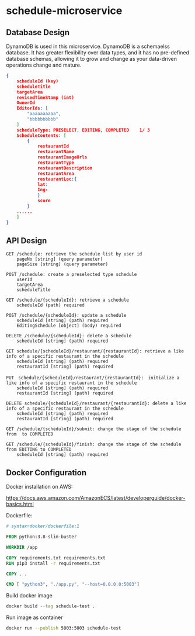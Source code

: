 # schedule-microservice

## Database Design

DynamoDB is used in this microservice. DynamoDB is a schemaelss database. It has greater flexibility over data types, and it has no pre-defined database schemas, allowing it to grow and change as your data-driven operations change and mature.



```json
{
    scheduleId (key)
    scheduleTitle
    targetArea
    revisedTimeStamp (int)
    OwnerId
    EditorIds: [
    	"aaaaaaaaaa",
    	"bbbbbbbbbb"
    ]
    scheduleType: PRESELECT, EDITING, COMPLETED    1/ 3
    ScheduleContents: [
        {
            restaurantId
            restaurantName
            restaurantImageUrls
            restaurantType
            restaurantDescription
            restaurantArea
            restaurantLoc:{
            lat:
            Ing:
        	}
        	score
        }
    ......
    ]
}
```



## API Design

```
GET /schedule: retrieve the schedule list by user id
	pageNo [string] (query parameter)
	pageSize [string] (query parameter)

POST /schedule: create a preselected type schedule
	userId
	targetArea
	scheduleTitle
	
GET /schedule/{scheduleId}: retrieve a schedule
	scheduleId (path) required
	
POST /schedule/{scheduleId}: update a schedule
	scheduleId [string] (path) required
	EditingSchedule [object] (body) required
	
DELETE /schedule/{scheduleId}: delete a schedule
	scheduleId [string] (path) required

GET schedule/{scheduleId}/restaurant/{restaurantId}: retrieve a like info of a specific restaurant in the schedule
	scheduleId [string] (path) required
	restaurantId [string] (path) required

PUT　schedule/{scheduleId}/restaurant/{restaurantId}:　initialize a like info of a specific restaurant in the schedule
	scheduleId [string] (path) required
	restaurantId [string] (path) required

DELETE schedule/{scheduleId}/restaurant/{restaurantId}: delete a like info of a specific restaurant in the schedule 
	scheduleId [string] (path) required
	restaurantId [string] (path) required

GET /schedule/{scheduleId}/submit: change the stage of the schedule from  to COMPLETED

GET /schedule/{scheduleId}/finish: change the stage of the schedule from EDITING to COMPLETED
	scheduleId [string] (path) required
```





## Docker Configuration

Docker installation on AWS:

https://docs.aws.amazon.com/AmazonECS/latest/developerguide/docker-basics.html

Dockerfile:

```dockerfile
# syntax=docker/dockerfile:1

FROM python:3.8-slim-buster

WORKDIR /app

COPY requirements.txt requirements.txt
RUN pip3 install -r requirements.txt

COPY . .

CMD [ "python3", "./app.py", "--host=0.0.0.0:5003"]
```

Build docker image
```bash
docker build --tag schedule-test .
```

Run image as container
```bash
docker run --publish 5003:5003 schedule-test
```
